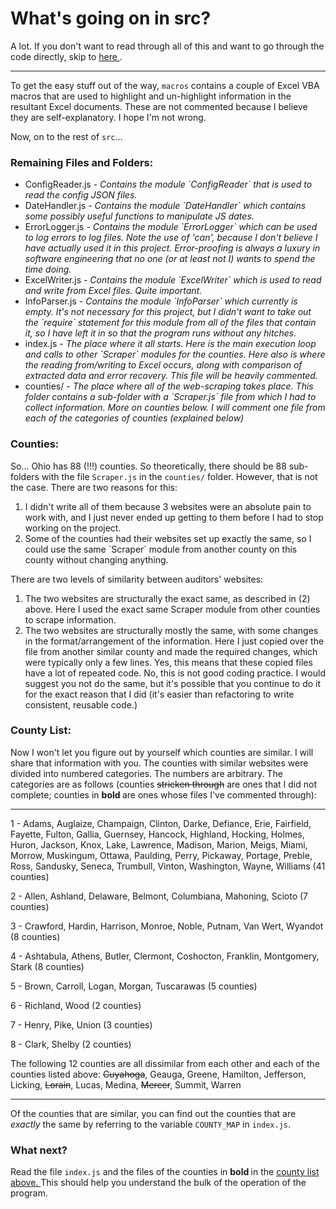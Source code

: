 # What's going on in src?


A lot. If you don't want to read through all of this and want to go through the code directly, skip to <a href='#what_next'> here </a>.

<hr>

To get the easy stuff out of the way, `macros` contains a couple of Excel VBA macros that are used to highlight and un-highlight information in the resultant Excel documents. These are not commented because I believe they are self-explanatory. I hope I'm not wrong.

Now, on to the rest of `src`...

<h3> Remaining Files and Folders: </h3>

<ul>
  <li>
    ConfigReader.js - <em> Contains the module `ConfigReader` that is used to read the config JSON files. </em>
  </li>
  <li>
    DateHandler.js - <em> Contains the module `DateHandler` which contains some possibly useful functions to manipulate JS dates. </em>
  </li>
  <li>
    ErrorLogger.js - <em> Contains the module `ErrorLogger` which can be used to log errors to log files. Note the use of 'can', because I don't believe I have actually used it in this project. Error-proofing is always a luxury in software engineering that no one (or at least not I) wants to spend the time doing. </em>
  </li>
  <li>
    ExcelWriter.js - <em> Contains the module `ExcelWriter` which is used to read and write from Excel files. Quite important.</em>
  </li>
  <li>
    InfoParser.js - <em> Contains the module `InfoParser` which currently is empty. It's not necessary for this project, but I didn't want to take out the `require` statement for this module from all of the files that contain it, so I have left it in so that the program runs without any hitches. </em>
  </li>
  <li>
    index.js - <em> The place where it all starts. Here is the main execution loop and calls to other `Scraper` modules for the counties. Here also is where the reading from/writing to Excel occurs, along with comparison of extracted data and error recovery. This file will be heavily commented. </em>
  </li>
  <li>
    counties/ - <em> The place where all of the web-scraping takes place. This folder contains a sub-folder with a `Scraper.js` file from which I had to collect information. More on counties below. I will comment one file from each of the categories of counties (explained below) </em>
  </li>
</ul>

<h3> Counties: </h3>

So... Ohio has 88 (!!!) counties. So theoretically, there should be 88 sub-folders with the file `Scraper.js` in the `counties/` folder. However, that is not the case. There are two reasons for this:

<ol>
  <li>
    I didn't write all of them because 3 websites were an absolute pain to work with, and I just never ended up getting to them before I had to stop working on the project.
  </li>
  <li>
    Some of the counties had their websites set up exactly the same, so I could use the same `Scraper` module from another county on this county without changing anything.
  </li>
</ol>

There are two levels of similarity between auditors' websites:

<ol>
  <li>
    The two websites are structurally the exact same, as described in (2) above. Here I used the exact same Scraper module from other counties to scrape information.
  </li>
  <li>
    The two websites are structurally mostly the same, with some changes in the format/arrangement of the information. Here I just copied over the file from another similar county and made the required changes, which were typically only a few lines. Yes, this means that these copied files have a lot of repeated code. No, this is not good coding practice. I would suggest you not do the same, but it's possible that you continue to do it for the exact reason that I did (it's easier than refactoring to write consistent, reusable code.)
  </li>
</ol>

<h3 id="county_list"> County List: </h3>

Now I won't let you figure out by yourself which counties are similar. I will share that information with you. The counties with similar websites were divided into numbered categories. The numbers are arbitrary. The categories are as follows (counties <strike>stricken through</strike> are ones that I did not complete; counties in <b> bold </b> are ones whose files I've commented through):

<hr> 

1 - Adams, Auglaize, Champaign, Clinton, Darke, Defiance, Erie, Fairfield, Fayette, Fulton, Gallia, Guernsey, Hancock, Highland, Hocking, Holmes, Huron, Jackson, Knox, Lake, Lawrence, Madison, Marion, Meigs, Miami, Morrow, Muskingum, Ottawa, Paulding, Perry, Pickaway, Portage, Preble, Ross, Sandusky, Seneca, Trumbull, Vinton, Washington, Wayne, Williams (41 counties)

2 - Allen, Ashland, Delaware, Belmont, Columbiana, Mahoning, Scioto (7 counties)

3 - Crawford, Hardin, Harrison, Monroe, Noble, Putnam, Van Wert, Wyandot (8 counties)

4 - Ashtabula, Athens, Butler, Clermont, Coshocton, Franklin, Montgomery, Stark (8 counties)

5 - Brown, Carroll, Logan, Morgan, Tuscarawas (5 counties)

6 - Richland, Wood (2 counties)

7 - Henry, Pike, Union (3 counties)

8 - Clark, Shelby (2 counties)

The following 12 counties are all dissimilar from each other and each of the counties listed above: <strike>Cuyahoga</strike>, Geauga, Greene, Hamilton, Jefferson, Licking, <strike>Lorain</strike>, Lucas, Medina, <strike>Mercer</strike>, Summit, Warren
<hr>

Of the counties that are similar, you can find out the counties that are <em> exactly </em> the same by referring to the variable `COUNTY_MAP` in `index.js`.

<h3 id='what_next'> What next? </h3>

Read the file `index.js` and the files of the counties in <b> bold </b> in the <a href="#county_list"> county list above. </a> This should help you understand the bulk of the operation of the program.
